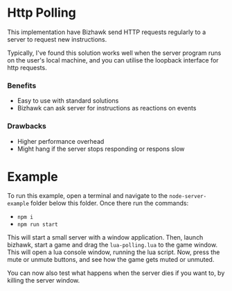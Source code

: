 # Http Polling

This implementation have Bizhawk send HTTP requests regularly to a server to request new instructions.

Typically, I've found this solution works well when the server program runs on the user's local machine, and you can utilise the loopback interface for http requests.

### Benefits
* Easy to use with standard solutions
* Bizhawk can ask server for instructions as reactions on events

### Drawbacks
* Higher performance overhead
* Might hang if the server stops responding or respons slow

# Example

To run this example, open a terminal and navigate to the `node-server-example` folder below this folder. Once there run the commands:

* `npm i`
* `npm run start`

This will start a small server with a window application. Then, launch bizhawk, start a game and drag the `lua-polling.lua` to the game window. This will open a lua console window, running the lua script. Now, press the mute or unmute buttons, and see how the game gets muted or unmuted. 

You can now also test what happens when the server dies if you want to, by killing the server window.